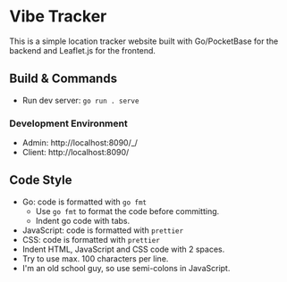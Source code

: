 # Vibe Tracker

This is a simple location tracker website built with Go/PocketBase for the backend and
Leaflet.js for the frontend.

## Build & Commands

- Run dev server: `go run . serve`

### Development Environment

- Admin: http://localhost:8090/_/
- Client: http://localhost:8090/

## Code Style

- Go: code is formatted with `go fmt`
  - Use `go fmt` to format the code before committing.
  - Indent go code with tabs.
- JavaScript: code is formatted with `prettier`
- CSS: code is formatted with `prettier`
- Indent HTML, JavaScript and CSS code with 2 spaces.
- Try to use max. 100 characters per line.
- I'm an old school guy, so use semi-colons in JavaScript.
